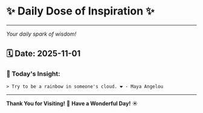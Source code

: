 # ✨ Daily Dose of Inspiration ✨

--- 

_Your daily spark of wisdom!_

## 🗓️ Date: **2025-11-01**

### 💬 Today's Insight:
```
> Try to be a rainbow in someone's cloud. ❤️ - Maya Angelou
```

--- 

**Thank You for Visiting!** 🙏
**Have a Wonderful Day!** ☀️
